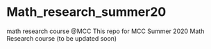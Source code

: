 # Math_research_summer20
math research course @MCC
This repo for MCC Summer 2020 Math Research course (to be updated soon)
